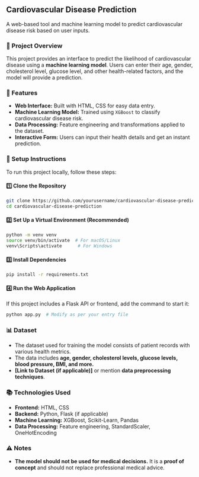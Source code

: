 ## **Cardiovascular Disease Prediction**
A web-based tool and machine learning model to predict cardiovascular disease risk based on user inputs.

### **📌 Project Overview**
This project provides an interface to predict the likelihood of cardiovascular disease using a **machine learning model**. Users can enter their age, gender, cholesterol level, glucose level, and other health-related factors, and the model will provide a prediction.

### **🔧 Features**
- **Web Interface:** Built with HTML, CSS for easy data entry.
- **Machine Learning Model:** Trained using `XGBoost` to classify cardiovascular disease risk.
- **Data Processing:** Feature engineering and transformations applied to the dataset.
- **Interactive Form:** Users can input their health details and get an instant prediction.

### **🚀 Setup Instructions**
To run this project locally, follow these steps:

#### **1️⃣ Clone the Repository**
```bash
git clone https://github.com/yourusername/cardiovascular-disease-prediction.git
cd cardiovascular-disease-prediction
```

#### **2️⃣ Set Up a Virtual Environment (Recommended)**
```bash
python -m venv venv
source venv/bin/activate  # For macOS/Linux
venv\Scripts\activate      # For Windows
```

#### **3️⃣ Install Dependencies**
```bash
pip install -r requirements.txt
```

#### **4️⃣ Run the Web Application**
If this project includes a Flask API or frontend, add the command to start it:
```bash
python app.py  # Modify as per your entry file
```

### **📊 Dataset**
- The dataset used for training the model consists of patient records with various health metrics.
- The data includes **age, gender, cholesterol levels, glucose levels, blood pressure, BMI, and more.**
- **[Link to Dataset (if applicable)]** or mention **data preprocessing techniques**.

### **📚 Technologies Used**
- **Frontend:** HTML, CSS
- **Backend:** Python, Flask (if applicable)
- **Machine Learning:** XGBoost, Scikit-Learn, Pandas
- **Data Processing:** Feature engineering, StandardScaler, OneHotEncoding

### **⚠️ Notes**
- **The model should not be used for medical decisions.** It is a **proof of concept** and should not replace professional medical advice.

